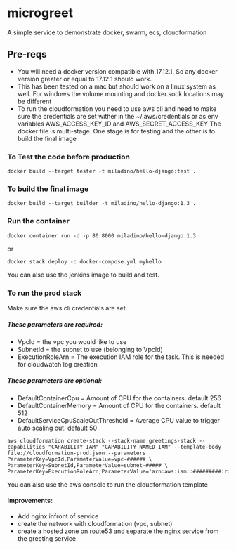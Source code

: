# microgreet
A simple service to demonstrate docker, swarm, ecs, cloudformation

## Pre-reqs
* You will need a docker version compatible with 17.12.1. So any docker version greater or equal to 17.12.1 should work.
* This has been tested on a mac but should work on a linux system as well. For windows the volume mounting and docker.sock locations may be different
* To run the cloudformation you need to use aws cli and need to make sure the credentials are set wither in the ~/.aws/credentials or as env variables AWS_ACCESS_KEY_ID and AWS_SECRET_ACCESS_KEY
The docker file is multi-stage. One stage is for testing and the other is to build the final image
### To Test the code before production
```
docker build --target tester -t miladino/hello-django:test .
```
### To build the final image
```
docker build --target builder -t miladino/hello-django:1.3 .
```
### Run the container 
```
docker container run -d -p 80:8000 miladino/hello-django:1.3
```
or 
```
docker stack deploy -c docker-compose.yml myhello
```
You can also use the jenkins image to build and test.
### To run the prod stack
Make sure the aws cli credentials are set.
##### These parameters are required:
- VpcId = the vpc you would like to use 
- SubnetId = the subnet to use (belonging to VpcId)
- ExecutionRoleArn = The execution IAM role for the task. This is needed for cloudwatch log creation

##### These parameters are optional:
- DefaultContainerCpu = Amount of CPU for the containers. default 256
- DefaultContainerMemory = Amount of CPU for the containers. default 512
- DefaultServiceCpuScaleOutThreshold = Average CPU value to trigger auto scaling out. default 50
```
aws cloudformation create-stack --stack-name greetings-stack --capabilities "CAPABILITY_IAM" "CAPABILITY_NAMED_IAM" --template-body file://cloudformation-prod.json --parameters ParameterKey=VpcId,ParameterValue=vpc-###### \
ParameterKey=SubnetId,ParameterValue=subnet-##### \
ParameterKey=ExecutionRoleArn,ParameterValue='arn:aws:iam::#########:role/ecsTaskExecutionRole'
```
You can also use the aws console to run the cloudformation template
#### Improvements:
- Add nginx infront of service
- create the network with cloudformation (vpc, subnet)
- create a hosted zone on route53 and separate the nginx service from the greeting service